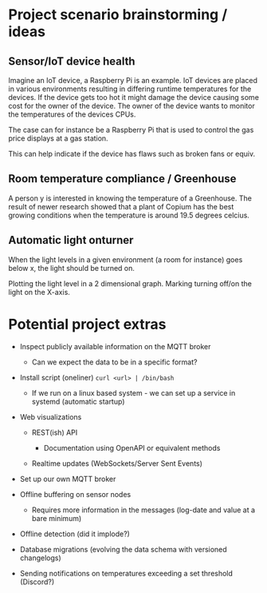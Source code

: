 # Project scenario brainstorming / ideas

## Sensor/IoT device health

Imagine an IoT device, a Raspberry Pi is an example. 
IoT devices are placed in various environments resulting in differing runtime temperatures for the devices. 
If the device gets too hot it might damage the device causing some cost for the owner of the device. 
The owner of the device wants to monitor the temperatures of the devices CPUs.


The case can for instance be a Raspberry Pi that is used to control the gas price displays at a gas station.

This can help indicate if the device has flaws such as broken fans or equiv.


## Room temperature compliance / Greenhouse

A person y is interested in knowing the temperature of a Greenhouse. 
The result of newer research showed that a plant of Copium has the best growing conditions when the temperature is around 19.5 degrees celcius.


## Automatic light onturner

When the light levels in a given environment (a room for instance) goes below x, the light should be turned on.


Plotting the light level in a 2 dimensional graph. 
Marking turning off/on the light on the X-axis.


# Potential project extras

- Inspect publicly available information on the MQTT broker
  - Can we expect the data to be in a specific format? 

- Install script (oneliner) `curl <url> | /bin/bash`
  - If we run on a linux based system - we can set up a service in systemd (automatic startup)

- Web visualizations
  - REST(ish) API
    - Documentation using OpenAPI or equivalent methods

  - Realtime updates (WebSockets/Server Sent Events)

- Set up our own MQTT broker

- Offline buffering on sensor nodes
  - Requires more information in the messages (log-date and value at a bare minimum)

- Offline detection (did it implode?)

- Database migrations (evolving the data schema with versioned changelogs)

- Sending notifications on temperatures exceeding a set threshold (Discord?)